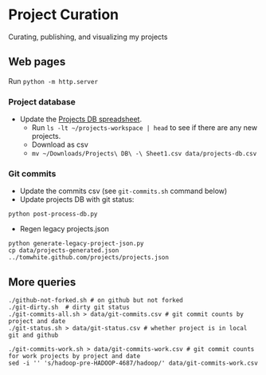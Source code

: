 # Project Curation

Curating, publishing, and visualizing my projects

## Web pages

Run `python -m http.server`

### Project database

* Update the [Projects DB spreadsheet](https://docs.google.com/spreadsheets/d/1ZIM1VVZgo9rpyjtbJWgUkX1gUMwzMc7FVnYDvrOsSTw/edit?gid=0#gid=0).
    * Run `ls -lt ~/projects-workspace | head` to see if there are any new projects.
    * Download as csv
    * `mv ~/Downloads/Projects\ DB\ -\ Sheet1.csv data/projects-db.csv`

### Git commits

* Update the commits csv (see `git-commits.sh` command below)
* Update projects DB with git status:

```shell
python post-process-db.py
```

* Regen legacy projects.json

```shell
python generate-legacy-project-json.py
cp data/projects-generated.json ../tomwhite.github.com/projects/projects.json
```

## More queries

```shell
./github-not-forked.sh # on github but not forked
./git-dirty.sh  # dirty git status
./git-commits-all.sh > data/git-commits.csv # git commit counts by project and date
./git-status.sh > data/git-status.csv # whether project is in local git and github
```

```shell
./git-commits-work.sh > data/git-commits-work.csv # git commit counts for work projects by project and date
sed -i '' 's/hadoop-pre-HADOOP-4687/hadoop/' data/git-commits-work.csv
```
